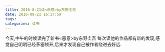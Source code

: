 ```yaml
---
title: 2016-8-21读<恶意>by东野圭吾
date: 2016-08-21 16:17:59
tags:
categories: 读书
---
```

今天,中午的时候读完了新书<恶意>by东野圭吾
每次读他的作品都有新的发现,感觉自己明明已经茅塞顿开,后来才发现自己被作者绕进去好远.